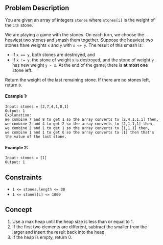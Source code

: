 ## Problem Description

You are given an array of integers `stones` where `stones[i]` is the weight of the `ith` stone.

We are playing a game with the stones. On each turn, we choose the heaviest two stones and smash them together. Suppose the heaviest two stones have weights `x` and `y` with `x <= y`. The result of this smash is:

- If `x == y`, both stones are destroyed, and
- If `x != y`, the stone of weight `x` is destroyed, and the stone of weight `y` has new weight `y - x`.
At the end of the game, there is **at most one** stone left.

Return the weight of the last remaining stone. If there are no stones left, return `0`.

 

#### Example 1:
```plaintext
Input: stones = [2,7,4,1,8,1]
Output: 1
Explanation: 
We combine 7 and 8 to get 1 so the array converts to [2,4,1,1,1] then,
we combine 2 and 4 to get 2 so the array converts to [2,1,1,1] then,
we combine 2 and 1 to get 1 so the array converts to [1,1,1] then,
we combine 1 and 1 to get 0 so the array converts to [1] then that's the value of the last stone.
```
#### Example 2:
```plaintext
Input: stones = [1]
Output: 1
``` 

## Constraints

- `1 <= stones.length <= 30`
- `1 <= stones[i] <= 1000`

## Concept
1. Use a max heap until the heap size is less than or equal to 1.
2. If the first two elements are different, subtract the smaller from the larger and insert the result back into the heap.
3. If the heap is empty, return 0.

